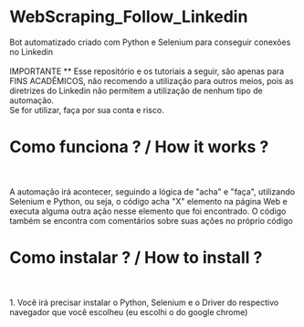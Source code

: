 # WebScraping_Follow_Linkedin
Bot automatizado criado com Python e Selenium para conseguir conexões no Linkedin
<br>
<br>
IMPORTANTE ** Esse repositório e os tutoriais a seguir, são apenas para FINS ACADÊMICOS, não recomendo a utilização para outros meios, pois as diretrizes do Linkedin não permitem a utilização de nenhum tipo de automação. 
<br>
Se for utilizar, faça por sua conta e risco.
<br>
# Como funciona ? / How it works ? 
<br>
<br>
A automação irá acontecer, seguindo a lógica de "acha" e "faça", utilizando Selenium e Python, ou seja, o código acha "X" elemento na página Web e executa alguma outra ação nesse elemento que foi encontrado.
O código também se encontra com comentários sobre suas ações no próprio código
<br>

# Como instalar ? / How to install ? 
<br>
<br>
1. Você irá precisar instalar o Python, Selenium e o Driver do respectivo navegador que você escolheu (eu escolhi o do google chrome)
<br>
